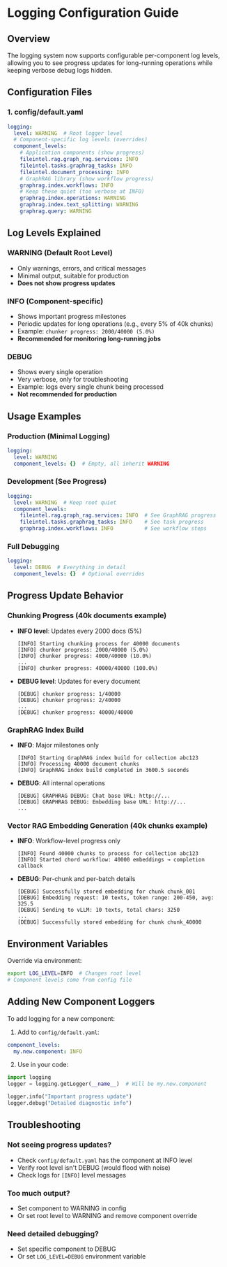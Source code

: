 # Logging Configuration Guide

## Overview

The logging system now supports configurable per-component log levels, allowing you to see progress updates for long-running operations while keeping verbose debug logs hidden.

## Configuration Files

### 1. **config/default.yaml**

```yaml
logging:
  level: WARNING  # Root logger level
  # Component-specific log levels (overrides)
  component_levels:
    # Application components (show progress)
    fileintel.rag.graph_rag.services: INFO
    fileintel.tasks.graphrag_tasks: INFO
    fileintel.document_processing: INFO
    # GraphRAG library (show workflow progress)
    graphrag.index.workflows: INFO
    # Keep these quiet (too verbose at INFO)
    graphrag.index.operations: WARNING
    graphrag.index.text_splitting: WARNING
    graphrag.query: WARNING
```

## Log Levels Explained

### WARNING (Default Root Level)
- Only warnings, errors, and critical messages
- Minimal output, suitable for production
- **Does not show progress updates**

### INFO (Component-specific)
- Shows important progress milestones
- Periodic updates for long operations (e.g., every 5% of 40k chunks)
- Example: `chunker progress: 2000/40000 (5.0%)`
- **Recommended for monitoring long-running jobs**

### DEBUG
- Shows every single operation
- Very verbose, only for troubleshooting
- Example: logs every single chunk being processed
- **Not recommended for production**

## Usage Examples

### Production (Minimal Logging)
```yaml
logging:
  level: WARNING
  component_levels: {}  # Empty, all inherit WARNING
```

### Development (See Progress)
```yaml
logging:
  level: WARNING  # Keep root quiet
  component_levels:
    fileintel.rag.graph_rag.services: INFO  # See GraphRAG progress
    fileintel.tasks.graphrag_tasks: INFO    # See task progress
    graphrag.index.workflows: INFO          # See workflow steps
```

### Full Debugging
```yaml
logging:
  level: DEBUG  # Everything in detail
  component_levels: {}  # Optional overrides
```

## Progress Update Behavior

### Chunking Progress (40k documents example)
- **INFO level**: Updates every 2000 docs (5%)
  ```
  [INFO] Starting chunking process for 40000 documents
  [INFO] chunker progress: 2000/40000 (5.0%)
  [INFO] chunker progress: 4000/40000 (10.0%)
  ...
  [INFO] chunker progress: 40000/40000 (100.0%)
  ```

- **DEBUG level**: Updates for every document
  ```
  [DEBUG] chunker progress: 1/40000
  [DEBUG] chunker progress: 2/40000
  ...
  [DEBUG] chunker progress: 40000/40000
  ```

### GraphRAG Index Build
- **INFO**: Major milestones only
  ```
  [INFO] Starting GraphRAG index build for collection abc123
  [INFO] Processing 40000 document chunks
  [INFO] GraphRAG index build completed in 3600.5 seconds
  ```

- **DEBUG**: All internal operations
  ```
  [DEBUG] GRAPHRAG DEBUG: Chat base URL: http://...
  [DEBUG] GRAPHRAG DEBUG: Embedding base URL: http://...
  ...
  ```

### Vector RAG Embedding Generation (40k chunks example)
- **INFO**: Workflow-level progress only
  ```
  [INFO] Found 40000 chunks to process for collection abc123
  [INFO] Started chord workflow: 40000 embeddings → completion callback
  ```

- **DEBUG**: Per-chunk and per-batch details
  ```
  [DEBUG] Successfully stored embedding for chunk chunk_001
  [DEBUG] Embedding request: 10 texts, token range: 200-450, avg: 325.5
  [DEBUG] Sending to vLLM: 10 texts, total chars: 3250
  ...
  [DEBUG] Successfully stored embedding for chunk chunk_40000
  ```

## Environment Variables

Override via environment:
```bash
export LOG_LEVEL=INFO  # Changes root level
# Component levels come from config file
```

## Adding New Component Loggers

To add logging for a new component:

1. Add to `config/default.yaml`:
```yaml
component_levels:
  my.new.component: INFO
```

2. Use in your code:
```python
import logging
logger = logging.getLogger(__name__)  # Will be my.new.component

logger.info("Important progress update")
logger.debug("Detailed diagnostic info")
```

## Troubleshooting

### Not seeing progress updates?
- Check `config/default.yaml` has the component at INFO level
- Verify root level isn't DEBUG (would flood with noise)
- Check logs for `[INFO]` level messages

### Too much output?
- Set component to WARNING in config
- Or set root level to WARNING and remove component override

### Need detailed debugging?
- Set specific component to DEBUG
- Or set `LOG_LEVEL=DEBUG` environment variable

